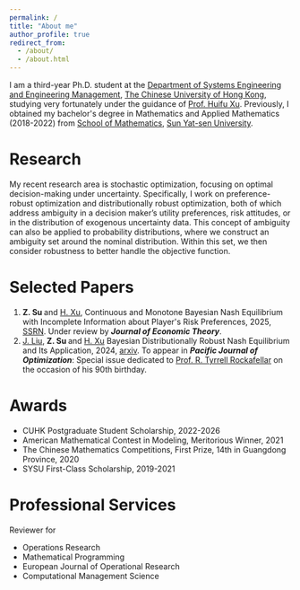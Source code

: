 ```yaml
---
permalink: /
title: "About me"
author_profile: true
redirect_from: 
  - /about/
  - /about.html
---
```


I am a third-year Ph.D. student at the [Department of Systems Engineering and Engineering Management](https://www.se.cuhk.edu.hk/), [The Chinese University of Hong Kong](https://www.cuhk.edu.hk/english/index.html), studying very fortunately under the guidance of [Prof. Huifu Xu](https://www1.se.cuhk.edu.hk/~hfxu/). Previously, I obtained my bachelor's degree in Mathematics and Applied Mathematics (2018-2022) from [School of Mathematics](https://math.sysu.edu.cn/), [Sun Yat-sen University](https://www.sysu.edu.cn/sysuen/).

Research
======
My recent research area is stochastic optimization, focusing on optimal decision-making under uncertainty. Specifically, I work on preference-robust optimization and distributionally robust optimization, both of which address ambiguity in a decision maker’s utility preferences, risk attitudes, or in the distribution of exogenous uncertainty data. This concept of ambiguity can also be applied to probability distributions, where we construct an ambiguity set around the nominal distribution. Within this set, we then consider robustness to better handle the objective function.

Selected Papers
======
<ol>
      <li>
        <strong>  Z. Su </strong> 
        and <a href="https://www1.se.cuhk.edu.hk/~hfxu/index.html">H. Xu</a>,
        Continuous and Monotone Bayesian Nash Equilibrium with Incomplete Information about Player's Risk Preferences, 2025, <a href="https://papers.ssrn.com/sol3/papers.cfm?abstract_id=5118754">SSRN</a>.
        Under review by <strong><em>Journal of Economic Theory</em></strong>.
    </li>
    <li>
        <a href="https://scholar.google.com/citations?user=ohVx2r4AAAAJ&hl=en"> J. Liu</a>, 
        <strong>  Z. Su </strong> 
        and <a href="https://www1.se.cuhk.edu.hk/~hfxu/index.html">H. Xu</a>
        Bayesian Distributionally Robust Nash Equilibrium and Its Application, 2024, <a href="https://arxiv.org/abs/2410.20364">arxiv</a>.
        To appear in <strong><em>Pacific Journal of Optimization</em></strong>: Special issue dedicated to <a href="https://sites.math.washington.edu/~rtr/mypage.html">
          Prof. R. Tyrrell Rockafellar</a> on the occasion of his 90th birthday.
    </li>
</ol>

Awards
======
<ul>
  <li>CUHK Postgraduate Student Scholarship, 2022-2026</li>
  <li>American Mathematical Contest in Modeling, Meritorious Winner, 2021</li>
  <li>The Chinese Mathematics Competitions, First Prize, 14th in Guangdong Province, 2020</li>
  <li>SYSU First-Class Scholarship, 2019-2021</li>
</ul>

Professional Services
======
Reviewer for 
<ul>
  <li> Operations Research </li>
  <li> Mathematical Programming </li>
  <li> European Journal of Operational Research </li>
  <li> Computational Management Science </li>
</ul>



<script type="text/javascript" id="clustrmaps" src="//clustrmaps.com/map_v2.js?d=O_qinOk6RJLueFDTaD8qa6cz9OQjVM1FSsh5jCQjs6U&cl=ffffff&w=a"></script>


